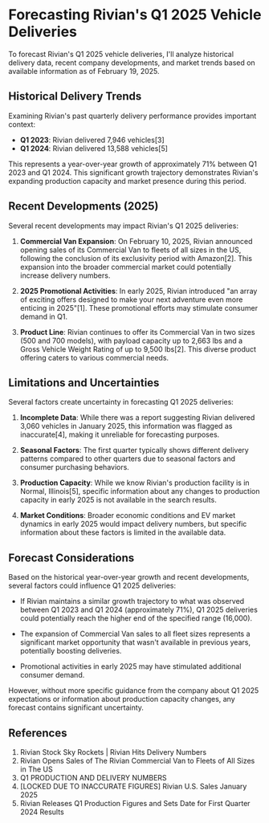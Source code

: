 # Forecasting Rivian's Q1 2025 Vehicle Deliveries

To forecast Rivian's Q1 2025 vehicle deliveries, I'll analyze historical delivery data, recent company developments, and market trends based on available information as of February 19, 2025.

## Historical Delivery Trends

Examining Rivian's past quarterly delivery performance provides important context:

- **Q1 2023**: Rivian delivered 7,946 vehicles[3]
- **Q1 2024**: Rivian delivered 13,588 vehicles[5]

This represents a year-over-year growth of approximately 71% between Q1 2023 and Q1 2024. This significant growth trajectory demonstrates Rivian's expanding production capacity and market presence during this period.

## Recent Developments (2025)

Several recent developments may impact Rivian's Q1 2025 deliveries:

1. **Commercial Van Expansion**: On February 10, 2025, Rivian announced opening sales of its Commercial Van to fleets of all sizes in the US, following the conclusion of its exclusivity period with Amazon[2]. This expansion into the broader commercial market could potentially increase delivery numbers.

2. **2025 Promotional Activities**: In early 2025, Rivian introduced "an array of exciting offers designed to make your next adventure even more enticing in 2025"[1]. These promotional efforts may stimulate consumer demand in Q1.

3. **Product Line**: Rivian continues to offer its Commercial Van in two sizes (500 and 700 models), with payload capacity up to 2,663 lbs and a Gross Vehicle Weight Rating of up to 9,500 lbs[2]. This diverse product offering caters to various commercial needs.

## Limitations and Uncertainties

Several factors create uncertainty in forecasting Q1 2025 deliveries:

1. **Incomplete Data**: While there was a report suggesting Rivian delivered 3,060 vehicles in January 2025, this information was flagged as inaccurate[4], making it unreliable for forecasting purposes.

2. **Seasonal Factors**: The first quarter typically shows different delivery patterns compared to other quarters due to seasonal factors and consumer purchasing behaviors.

3. **Production Capacity**: While we know Rivian's production facility is in Normal, Illinois[5], specific information about any changes to production capacity in early 2025 is not available in the search results.

4. **Market Conditions**: Broader economic conditions and EV market dynamics in early 2025 would impact delivery numbers, but specific information about these factors is limited in the available data.

## Forecast Considerations

Based on the historical year-over-year growth and recent developments, several factors could influence Q1 2025 deliveries:

- If Rivian maintains a similar growth trajectory to what was observed between Q1 2023 and Q1 2024 (approximately 71%), Q1 2025 deliveries could potentially reach the higher end of the specified range (16,000).

- The expansion of Commercial Van sales to all fleet sizes represents a significant market opportunity that wasn't available in previous years, potentially boosting deliveries.

- Promotional activities in early 2025 may have stimulated additional consumer demand.

However, without more specific guidance from the company about Q1 2025 expectations or information about production capacity changes, any forecast contains significant uncertainty.

## References

1. Rivian Stock Sky Rockets | Rivian Hits Delivery Numbers
2. Rivian Opens Sales of The Rivian Commercial Van to Fleets of All Sizes in The US
3. Q1 PRODUCTION AND DELIVERY NUMBERS
4. [LOCKED DUE TO INACCURATE FIGURES] Rivian U.S. Sales January 2025
5. Rivian Releases Q1 Production Figures and Sets Date for First Quarter 2024 Results